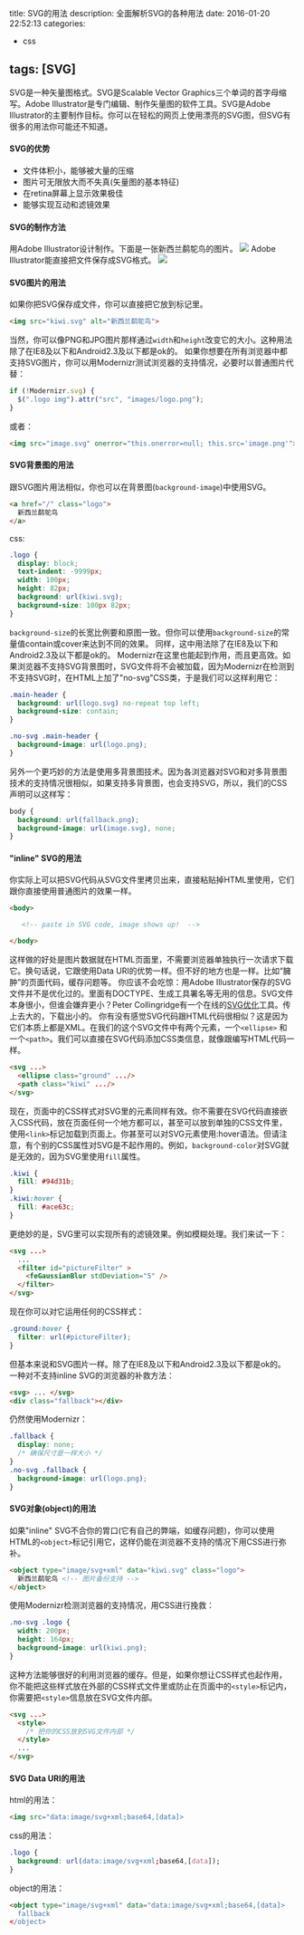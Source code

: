 title: SVG的用法 
description: 全面解析SVG的各种用法
date: 2016-01-20 22:52:13
categories:
- css

tags: [SVG]
---
SVG是一种矢量图格式。SVG是Scalable Vector Graphics三个单词的首字母缩写。Adobe Illustrator是专门编辑、制作矢量图的软件工具。SVG是Adobe Illustrator的主要制作目标。你可以在轻松的网页上使用漂亮的SVG图，但SVG有很多的用法你可能还不知道。<!-- more -->

#### SVG的优势
+ 文件体积小，能够被大量的压缩
+ 图片可无限放大而不失真(矢量图的基本特征)
+ 在retina屏幕上显示效果极佳
+ 能够实现互动和滤镜效果

#### SVG的制作方法
用Adobe Illustrator设计制作。下面是一张新西兰鹬鸵鸟的图片。
![](/images/kiwi.png)
Adobe Illustrator能直接把文件保存成SVG格式。
![](/images/save-as-svg.png)

#### SVG图片的用法
如果你把SVG保存成文件，你可以直接把它放到<img>标记里。
```html
<img src="kiwi.svg" alt="新西兰鹬鸵鸟">
```

当然，你可以像PNG和JPG图片那样通过`width`和`height`改变它的大小。这种用法除了在IE8及以下和Android2.3及以下都是ok的。
如果你想要在所有浏览器中都支持SVG图片，你可以用Modernizr测试浏览器的支持情况，必要时以普通图片代替：
```js
if (!Modernizr.svg) {
  $(".logo img").attr("src", "images/logo.png");
}
```
或者：
```html
<img src="image.svg" onerror="this.onerror=null; this.src='image.png'">
```

#### SVG背景图的用法
跟SVG图片用法相似，你也可以在背景图(`background-image`)中使用SVG。
```html
<a href="/" class="logo">
  新西兰鹬鸵鸟
</a>
```
css:
```css
.logo {
  display: block;
  text-indent: -9999px;
  width: 100px;
  height: 82px;
  background: url(kiwi.svg);
  background-size: 100px 82px;
}
```

`background-size`的长宽比例要和原图一致。但你可以使用`background-size`的常量值contain或cover来达到不同的效果。
同样，这中用法除了在IE8及以下和Android2.3及以下都是ok的。
Modernizr在这里也能起到作用，而且更高效。如果浏览器不支持SVG背景图时，SVG文件将不会被加载，因为Modernizr在检测到不支持SVG时，在HTML上加了"no-svg"CSS类，于是我们可以这样利用它：
```css
.main-header {
  background: url(logo.svg) no-repeat top left;
  background-size: contain;
}

.no-svg .main-header {
  background-image: url(logo.png);
}
```

另外一个更巧妙的方法是使用多背景图技术。因为各浏览器对SVG和对多背景图技术的支持情况很相似，如果支持多背景图，也会支持SVG，所以，我们的CSS声明可以这样写：
```css
body {
  background: url(fallback.png);
  background-image: url(image.svg), none;
}
```

#### "inline" SVG的用法
你实际上可以把SVG代码从SVG文件里拷贝出来，直接粘贴掉HTML里使用，它们跟你直接使用普通图片的效果一样。
```html
<body>

   <!-- paste in SVG code, image shows up!  -->

</body>
```

这样做的好处是图片数据就在HTML页面里，不需要浏览器单独执行一次请求下载它。换句话说，它跟使用Data URI的优势一样。但不好的地方也是一样。比如“臃肿”的页面代码，缓存问题等。
你应该不会吃惊：用Adobe Illustrator保存的SVG文件并不是优化过的。里面有DOCTYPE、生成工具署名等无用的信息。SVG文件本身很小，但谁会嫌弃更小？Peter Collingridge有一个在线的[SVG优化](http://petercollingridge.appspot.com/svg_optimiser)工具。传上去大的，下载出小的。
你有没有感觉SVG代码跟HTML代码很相似？这是因为它们本质上都是XML。在我们的这个SVG文件中有两个元素，一个`<ellipse>` 和一个`<path>`。我们可以直接在SVG代码添加CSS类信息，就像跟编写HTML代码一样。
```html
<svg ...>
  <ellipse class="ground" .../>
  <path class="kiwi" .../>
</svg>
```

现在，页面中的CSS样式对SVG里的元素同样有效。你不需要在SVG代码直接嵌入CSS代码，放在页面任何一个地方都可以，甚至可以放到单独的CSS文件里，使用`<link>`标记加载到页面上。你甚至可以对SVG元素使用:hover语法。但请注意，有个别的CSS属性对SVG是不起作用的。例如，`background-color`对SVG就是无效的，因为SVG里使用`fill`属性。

```css
.kiwi {
  fill: #94d31b; 
}
.kiwi:hover {
  fill: #ace63c; 
}
```

更绝妙的是，SVG里可以实现所有的滤镜效果。例如模糊处理。我们来试一下：

```html
<svg ...>
  ...
  <filter id="pictureFilter" >
    <feGaussianBlur stdDeviation="5" />
  </filter> 
</svg>
```

现在你可以对它运用任何的CSS样式：

```css
.ground:hover {
  filter: url(#pictureFilter);
}
```

但基本来说和SVG图片一样。除了在IE8及以下和Android2.3及以下都是ok的。
一种对不支持inline SVG的浏览器的补救方法：
```html
<svg> ... </svg>
<div class="fallback"></div>
```
仍然使用Modernizr：
```css
.fallback { 
  display: none;
  /* 确保尺寸是一样大小 */
}
.no-svg .fallback { 
  background-image: url(logo.png); 
}
```

#### SVG对象(object)的用法
如果"inline" SVG不合你的胃口(它有自己的弊端，如缓存问题)，你可以使用HTML的`<object>`标记引用它，这样仍能在浏览器不支持的情况下用CSS进行弥补。
```html
<object type="image/svg+xml" data="kiwi.svg" class="logo">
  新西兰鹬鸵鸟 <!-- 图片备份支持 -->
</object>
```
使用Modernizr检测浏览器的支持情况，用CSS进行挽救：
```css
.no-svg .logo {
  width: 200px;
  height: 164px;
  background-image: url(kiwi.png);
}
```

这种方法能够很好的利用浏览器的缓存。但是，如果你想让CSS样式也起作用，你不能把这些样式放在外部的CSS样式文件里或防止在页面中的`<style>`标记内，你需要把`<style>`信息放在SVG文件内部。
```html
<svg ...>
  <style>
    /* 把你的CSS放到SVG文件内部 */
  </style>
  ...
</svg>
```

#### SVG Data URI的用法
html的用法：
```html
<img src="data:image/svg+xml;base64,[data]>
```
css的用法：
```css
.logo {
  background: url(data:image/svg+xml;base64,[data]);
}
```
object的用法：
```html
<object type="image/svg+xml" data="data:image/svg+xml;base64,[data]>
  fallback
</object>
```


